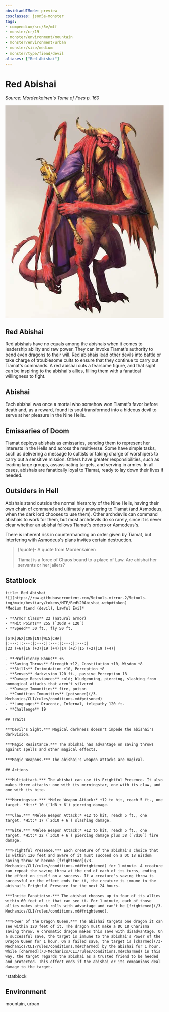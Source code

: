 ```yaml
---
obsidianUIMode: preview
cssclasses: json5e-monster
tags:
- compendium/src/5e/mtf
- monster/cr/19
- monster/environment/mountain
- monster/environment/urban
- monster/size/medium
- monster/type/fiend/devil
aliases: ["Red Abishai"]
---
```

# Red Abishai
*Source: Mordenkainen's Tome of Foes p. 160*  

![](https://raw.githubusercontent.com/5etools-mirror-2/5etools-img/main/bestiary/MTF/Red%20Abishai.webp#right)  
## Red Abishai

Red abishais have no equals among the abishais when it comes to leadership ability and raw power. They can invoke Tiamat's authority to bend even dragons to their will. Red abishais lead other devils into battle or take charge of troublesome cults to ensure that they continue to carry out Tiamat's commands. A red abishai cuts a fearsome figure, and that sight can be inspiring to the abishai's allies, filling them with a fanatical willingness to fight.

## Abishai

Each abishai was once a mortal who somehow won Tiamat's favor before death and, as a reward, found its soul transformed into a hideous devil to serve at her pleasure in the Nine Hells.

## Emissaries of Doom

Tiamat deploys abishais as emissaries, sending them to represent her interests in the Hells and across the multiverse. Some have simple tasks, such as delivering a message to cultists or taking charge of worshipers to carry out a sensitive mission. Others have greater responsibilities, such as leading large groups, assassinating targets, and serving in armies. In all cases, abishais are fanatically loyal to Tiamat, ready to lay down their lives if needed.

## Outsiders in Hell

Abishais stand outside the normal hierarchy of the Nine Hells, having their own chain of command and ultimately answering to Tiamat (and Asmodeus, when the dark lord chooses to use them). Other archdevils can command abishais to work for them, but most archdevils do so rarely, since it is never clear whether an abishai follows Tiamat's orders or Asmodeus's.

There is inherent risk in countermanding an order given by Tiamat, but interfering with Asmodeus's plans invites certain destruction.

> [!quote]- A quote from Mordenkainen  
> 
> Tiamat is a force of Chaos bound to a place of Law. Are abishai her servants or her jailers?



## Statblock

```ad-statblock
title: Red Abishai
![](https://raw.githubusercontent.com/5etools-mirror-2/5etools-img/main/bestiary/tokens/MTF/Red%20Abishai.webp#token)
*Medium fiend (devil), Lawful Evil*

- **Armor Class** 22 (natural armor)
- **Hit Points** 255 (`30d8 + 120`) 
- **Speed** 30 ft., fly 50 ft.

|STR|DEX|CON|INT|WIS|CHA|
|:---:|:---:|:---:|:---:|:---:|:---:|
|23 (+6)|16 (+3)|19 (+4)|14 (+2)|15 (+2)|19 (+4)|

- **Proficiency Bonus** +6
- **Saving Throws** Strength +12, Constitution +10, Wisdom +8
- **Skills** Intimidation +10, Perception +8
- **Senses** darkvision 120 ft., passive Perception 18
- **Damage Resistances** cold; bludgeoning, piercing, slashing from nonmagical attacks that aren't silvered
- **Damage Immunities** fire, poison
- **Condition Immunities** [poisoned](/3-Mechanics/CLI/rules/conditions.md#poisoned)
- **Languages** Draconic, Infernal, telepathy 120 ft.
- **Challenge** 19

## Traits

***Devil's Sight.*** Magical darkness doesn't impede the abishai's darkvision.

***Magic Resistance.*** The abishai has advantage on saving throws against spells and other magical effects.

***Magic Weapons.*** The abishai's weapon attacks are magical.

## Actions

***Multiattack.*** The abishai can use its Frightful Presence. It also makes three attacks: one with its morningstar, one with its claw, and one with its bite.

***Morningstar.*** *Melee Weapon Attack:* +12 to hit, reach 5 ft., one target. *Hit:* 10 (`1d8 + 6`) piercing damage.

***Claw.*** *Melee Weapon Attack:* +12 to hit, reach 5 ft., one target. *Hit:* 17 (`2d10 + 6`) slashing damage.

***Bite.*** *Melee Weapon Attack:* +12 to hit, reach 5 ft., one target. *Hit:* 22 (`3d10 + 6`) piercing damage plus 38 (`7d10`) fire damage.

***Frightful Presence.*** Each creature of the abishai's choice that is within 120 feet and aware of it must succeed on a DC 18 Wisdom saving throw or become [frightened](/3-Mechanics/CLI/rules/conditions.md#frightened) for 1 minute. A creature can repeat the saving throw at the end of each of its turns, ending the effect on itself on a success. If a creature's saving throw is successful or the effect ends for it, the creature is immune to the abishai's Frightful Presence for the next 24 hours.

***Incite Fanaticism.*** The abishai chooses up to four of its allies within 60 feet of it that can see it. For 1 minute, each of those allies makes attack rolls with advantage and can't be [frightened](/3-Mechanics/CLI/rules/conditions.md#frightened).

***Power of the Dragon Queen.*** The abishai targets one dragon it can see within 120 feet of it. The dragon must make a DC 18 Charisma saving throw. A chromatic dragon makes this save with disadvantage. On a successful save, the target is immune to the abishai's Power of the Dragon Queen for 1 hour. On a failed save, the target is [charmed](/3-Mechanics/CLI/rules/conditions.md#charmed) by the abishai for 1 hour. While [charmed](/3-Mechanics/CLI/rules/conditions.md#charmed) in this way, the target regards the abishai as a trusted friend to be heeded and protected. This effect ends if the abishai or its companions deal damage to the target.
```
^statblock

## Environment

mountain, urban